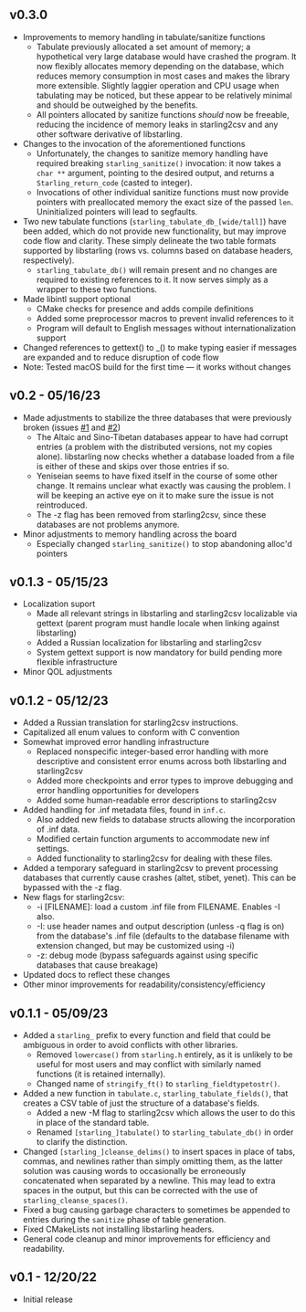 ## v0.3.0
* Improvements to memory handling in tabulate/sanitize functions
    - Tabulate previously allocated a set amount of memory; a hypothetical very large database would have crashed the program. It now flexibly allocates memory depending on the database, which reduces memory consumption in most cases and makes the library more extensible. Slightly laggier operation and CPU usage when tabulating may be noticed, but these appear to be relatively minimal and should be outweighed by the benefits. 
    - All pointers allocated by sanitize functions *should* now be freeable, reducing the incidence of memory leaks in starling2csv and any other software derivative of libstarling.
* Changes to the invocation of the aforementioned functions
    - Unfortunately, the changes to sanitize memory handling have required breaking `starling_sanitize()` invocation: it now takes a `char **` argument, pointing to the desired output, and returns a `Starling_return_code` (casted to integer).
    - Invocations of other individual sanitize functions must now provide pointers with preallocated memory the exact size of the passed `len`. Uninitialized pointers will lead to segfaults.
* Two new tabulate functions (`starling_tabulate_db_[wide/tall]`) have been added, which do not provide new functionality, but may improve code flow and clarity. These simply delineate the two table formats supported by libstarling (rows vs. columns based on database headers, respectively).
    - `starling_tabulate_db()` will remain present and no changes are required to existing references to it. It now serves simply as a wrapper to these two functions.
* Made libintl support optional
    - CMake checks for presence and adds compile definitions
    - Added some preprocessor macros to prevent invalid references to it
    - Program will default to English messages without internationalization support
* Changed references to gettext() to _() to make typing easier if messages are expanded and to reduce disruption of code flow
* Note: Tested macOS build for the first time — it works without changes

## v0.2 - 05/16/23
* Made adjustments to stabilize the three databases that were previously broken (issues [#1](https://github.com/chickazee4/starling/issues/1) and [#2](https://github.com/chickazee4/starling/issues/2))
    - The Altaic and Sino-Tibetan databases appear to have had corrupt entries (a problem with the distributed versions, not my copies alone). libstarling now checks whether a database loaded from a file is either of these and skips over those entries if so.
    - Yeniseian seems to have fixed itself in the course of some other change. It remains unclear what exactly was causing the problem. I will be keeping an active eye on it to make sure the issue is not reintroduced.
    - The -z flag has been removed from starling2csv, since these databases are not problems anymore.
* Minor adjustments to memory handling across the board
    - Especially changed `starling_sanitize()` to stop abandoning alloc'd pointers

## v0.1.3 - 05/15/23
* Localization suport
    - Made all relevant strings in libstarling and starling2csv localizable via gettext (parent program must handle locale when linking against libstarling)
    - Added a Russian localization for libstarling and starling2csv
    - System gettext support is now mandatory for build pending more flexible infrastructure
* Minor QOL adjustments

## v0.1.2 - 05/12/23
* Added a Russian translation for starling2csv instructions.
* Capitalized all enum values to conform with C convention
* Somewhat improved error handling infrastructure
    - Replaced nonspecific integer-based error handling with more descriptive and consistent error enums across both libstarling and starling2csv
    - Added more checkpoints and error types to improve debugging and error handling opportunities for developers
    - Added some human-readable error descriptions to starling2csv
* Added handling for .inf metadata files, found in `inf.c`.
    - Also added new fields to database structs allowing the incorporation of .inf data. 
    - Modified certain function arguments to accommodate new inf settings.
    - Added functionality to starling2csv for dealing with these files.
* Added a temporary safeguard in starling2csv to prevent processing databases that currently cause crashes (altet, stibet, yenet). This can be bypassed with the -z flag.
* New flags for starling2csv:
    - -i [FILENAME]: load a custom .inf file from FILENAME. Enables -I also.
    - -I: use header names and output description (unless -q flag is on) from the database's .inf file (defaults to the database filename with extension changed, but may be customized using -i)
    - -z: debug mode (bypass safeguards against using specific databases that cause breakage)
* Updated docs to reflect these changes
* Other minor improvements for readability/consistency/efficiency

## v0.1.1 - 05/09/23
* Added a `starling_` prefix to every function and field that could be ambiguous in order to avoid conflicts with other libraries.
    - Removed `lowercase()` from `starling.h` entirely, as it is unlikely to be useful for most users and may conflict with similarly named functions (it is retained internally).
    - Changed name of `stringify_ft()` to `starling_fieldtypetostr()`.
* Added a new function in `tabulate.c`, `starling_tabulate_fields()`, that creates a CSV table of just the structure of a database's fields.
    - Added a new -M flag to starling2csv which allows the user to do this in place of the standard table.
    - Renamed `[starling_]tabulate()` to `starling_tabulate_db()` in order to clarify the distinction.
* Changed `[starling_]cleanse_delims()` to insert spaces in place of tabs, commas, and newlines rather than simply omitting them, as the latter solution was causing words to occasionally be erroneously concatenated when separated by a newline. This may lead to extra spaces in the output, but this can be corrected with the use of `starling_cleanse_spaces()`.
* Fixed a bug causing garbage characters to sometimes be appended to entries during the `sanitize` phase of table generation.
* Fixed CMakeLists not installing libstarling headers.
* General code cleanup and minor improvements for efficiency and readability.

## v0.1 - 12/20/22
* Initial release
